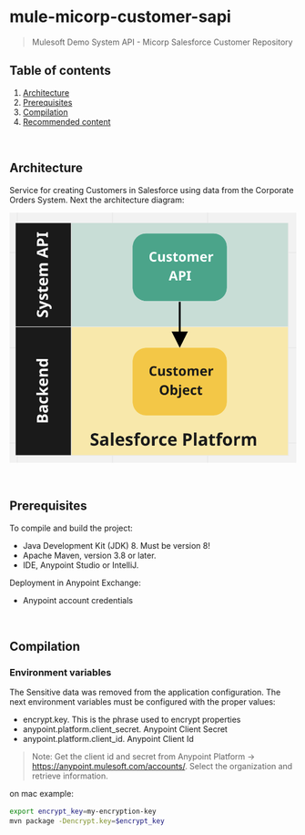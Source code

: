 # mule-micorp-customer-sapi
> Mulesoft Demo System API - Micorp Salesforce Customer Repository

## Table of contents
1. [Architecture](#architecture) 
2. [Prerequisites](#prerequisites)
3. [Compilation](#compilation)
4. [Recommended content](#recommended-content)

<br>

## Architecture

Service for creating Customers in Salesforce using data from the Corporate Orders System. Next the architecture diagram:

![architecture](./docs/architecture.png)

<br>

## Prerequisites
To compile and build the project:
* Java Development Kit (JDK) 8. Must be version 8!
* Apache Maven, version 3.8 or later.
* IDE, Anypoint Studio or IntelliJ.

Deployment in Anypoint Exchange:
* Anypoint account credentials

<br>

## Compilation

### Environment variables
The Sensitive data was removed from the application configuration. The next
environment variables must be configured with the proper values:
* encrypt.key. This is the phrase used to encrypt properties
* anypoint.platform.client_secret. Anypoint Client Secret
* anypoint.platform.client_id. Anypoint Client Id

> Note: Get the client id and secret from Anypoint Platform -> https://anypoint.mulesoft.com/accounts/. Select the organization and retrieve information.

on mac example:
```bash
export encrypt_key=my-encryption-key
mvn package -Dencrypt.key=$encrypt_key
```